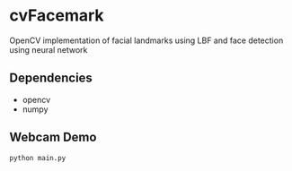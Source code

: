 # cvFacemark
OpenCV implementation of facial landmarks using LBF and face detection using neural network

## Dependencies
* opencv
* numpy

## Webcam Demo
`python main.py`
